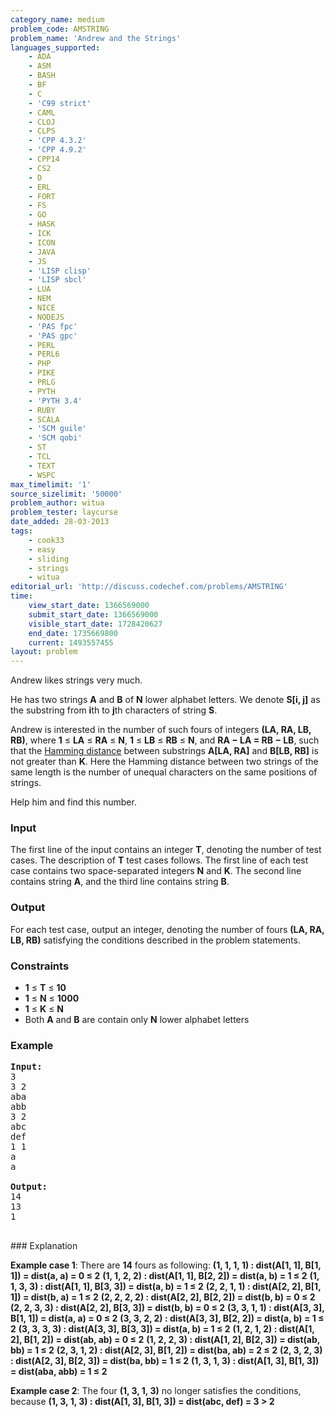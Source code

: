 ```yaml
---
category_name: medium
problem_code: AMSTRING
problem_name: 'Andrew and the Strings'
languages_supported:
    - ADA
    - ASM
    - BASH
    - BF
    - C
    - 'C99 strict'
    - CAML
    - CLOJ
    - CLPS
    - 'CPP 4.3.2'
    - 'CPP 4.9.2'
    - CPP14
    - CS2
    - D
    - ERL
    - FORT
    - FS
    - GO
    - HASK
    - ICK
    - ICON
    - JAVA
    - JS
    - 'LISP clisp'
    - 'LISP sbcl'
    - LUA
    - NEM
    - NICE
    - NODEJS
    - 'PAS fpc'
    - 'PAS gpc'
    - PERL
    - PERL6
    - PHP
    - PIKE
    - PRLG
    - PYTH
    - 'PYTH 3.4'
    - RUBY
    - SCALA
    - 'SCM guile'
    - 'SCM qobi'
    - ST
    - TCL
    - TEXT
    - WSPC
max_timelimit: '1'
source_sizelimit: '50000'
problem_author: witua
problem_tester: laycurse
date_added: 28-03-2013
tags:
    - cook33
    - easy
    - sliding
    - strings
    - witua
editorial_url: 'http://discuss.codechef.com/problems/AMSTRING'
time:
    view_start_date: 1366569000
    submit_start_date: 1366569000
    visible_start_date: 1728420627
    end_date: 1735669800
    current: 1493557455
layout: problem
---
```

Andrew likes strings very much.

He has two strings **A** and **B** of **N** lower alphabet letters. We denote **S\[i, j\]** as the substring from **i**th to **j**th characters of string **S**.

Andrew is interested in the number of such fours of integers **(LA, RA, LB, RB)**, where **1** ≤ **LA** ≤ **RA** ≤ **N**, **1** ≤ **LB** ≤ **RB** ≤ **N**, and **RA − LA = RB − LB**, such that the [Hamming distance](http://en.wikipedia.org/wiki/Hamming_distance) between substrings **A\[LA, RA\]** and **B\[LB, RB\]** is not greater than **K**. Here the Hamming distance between two strings of the same length is the number of unequal characters on the same positions of strings.

Help him and find this number.

### Input

The first line of the input contains an integer **T**, denoting the number of test cases. The description of **T** test cases follows. The first line of each test case contains two space-separated integers **N** and **K**. The second line contains string **A**, and the third line contains string **B**.

### Output

For each test case, output an integer, denoting the number of fours **(LA, RA, LB, RB)** satisfying the conditions described in the problem statements.

### Constraints

- **1** ≤ **T** ≤ **10**
- **1** ≤ **N** ≤ **1000**
- **1** ≤ **K** ≤ **N**
- Both **A** and **B** are contain only **N** lower alphabet letters

### Example

<pre><b>Input:</b>
3
3 2
aba
abb
3 2
abc
def
1 1
a
a

<b>Output:</b>
14
13
1

</pre>### Explanation
**Example case 1**: There are **14** fours as following:
**(1, 1, 1, 1) : dist(A\[1, 1\], B\[1, 1\]) = dist(a, a) = 0 ≤ 2**
**(1, 1, 2, 2) : dist(A\[1, 1\], B\[2, 2\]) = dist(a, b) = 1 ≤ 2**
**(1, 1, 3, 3) : dist(A\[1, 1\], B\[3, 3\]) = dist(a, b) = 1 ≤ 2**
**(2, 2, 1, 1) : dist(A\[2, 2\], B\[1, 1\]) = dist(b, a) = 1 ≤ 2**
**(2, 2, 2, 2) : dist(A\[2, 2\], B\[2, 2\]) = dist(b, b) = 0 ≤ 2**
**(2, 2, 3, 3) : dist(A\[2, 2\], B\[3, 3\]) = dist(b, b) = 0 ≤ 2**
**(3, 3, 1, 1) : dist(A\[3, 3\], B\[1, 1\]) = dist(a, a) = 0 ≤ 2**
**(3, 3, 2, 2) : dist(A\[3, 3\], B\[2, 2\]) = dist(a, b) = 1 ≤ 2**
**(3, 3, 3, 3) : dist(A\[3, 3\], B\[3, 3\]) = dist(a, b) = 1 ≤ 2**
**(1, 2, 1, 2) : dist(A\[1, 2\], B\[1, 2\]) = dist(ab, ab) = 0 ≤ 2**
**(1, 2, 2, 3) : dist(A\[1, 2\], B\[2, 3\]) = dist(ab, bb) = 1 ≤ 2**
**(2, 3, 1, 2) : dist(A\[2, 3\], B\[1, 2\]) = dist(ba, ab) = 2 ≤ 2**
**(2, 3, 2, 3) : dist(A\[2, 3\], B\[2, 3\]) = dist(ba, bb) = 1 ≤ 2**
**(1, 3, 1, 3) : dist(A\[1, 3\], B\[1, 3\]) = dist(aba, abb) = 1 ≤ 2**

**Example case 2**: The four **(1, 3, 1, 3)** no longer satisfies the conditions, because
**(1, 3, 1, 3) : dist(A\[1, 3\], B\[1, 3\]) = dist(abc, def) = 3 > 2**
